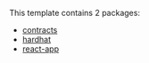 This template contains 2 packages:

- [contracts](/packages/contracts)
- [hardhat](/packages/hardhat)
- [react-app](/packages/react-app)
